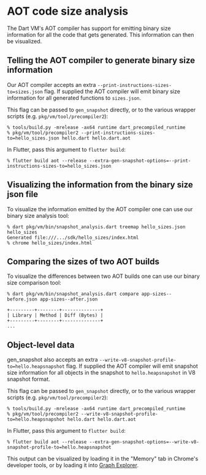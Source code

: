 # AOT code size analysis

The Dart VM's AOT compiler has support for emitting binary size information
for all the code that gets generated. This information can then be visualized.

## Telling the AOT compiler to generate binary size information

Our AOT compiler accepts an extra `--print-instructions-sizes-to=sizes.json`
flag. If supplied the AOT compiler will emit binary size information for all
generated functions to `sizes.json`.

This flag can be passed to `gen_snapshot` directly, or to the various wrapper
scripts (e.g. `pkg/vm/tool/precompiler2`):

```
% tools/build.py -mrelease -ax64 runtime dart_precompiled_runtime
% pkg/vm/tool/precompiler2 --print-instructions-sizes-to=hello_sizes.json hello.dart hello.dart.aot
```

In Flutter, pass this argument to `flutter build`:

```
% flutter build aot --release --extra-gen-snapshot-options=--print-instructions-sizes-to=hello_sizes.json
```

## Visualizing the information from the binary size json file

To visualize the information emitted by the AOT compiler one can use our binary
size analysis tool:

```
% dart pkg/vm/bin/snapshot_analysis.dart treemap hello_sizes.json hello_sizes
Generated file:///.../sdk/hello_sizes/index.html
% chrome hello_sizes/index.html
```


## Comparing the sizes of two AOT builds

To visualize the differences between two AOT builds one can use our binary size
comparison tool:

```
% dart pkg/vm/bin/snapshot_analysis.dart compare app-sizes--before.json app-sizes--after.json

+---------+--------+--------------+
| Library | Method | Diff (Bytes) |
+---------+--------+--------------+
...
```

## Object-level data

gen_snapshot also accepts an extra `--write-v8-snapshot-profile-to=hello.heapsnapshot`
flag. If supplied the AOT compiler will emit snapshot size information for all objects in the snapshot
to `hello.heapsnapshot` in V8 snapshot format.

This flag can be passed to `gen_snapshot` directly, or to the various wrapper
scripts (e.g. `pkg/vm/tool/precompiler2`):

```
% tools/build.py -mrelease -ax64 runtime dart_precompiled_runtime
% pkg/vm/tool/precompiler2 --write-v8-snapshot-profile-to=hello.heapsnapshot hello.dart hello.dart.aot
```

In Flutter, pass this argument to `flutter build`:

```
% flutter build aot --release --extra-gen-snapshot-options=--write-v8-snapshot-profile-to=hello.heapsnapshot
```

This output can be visualized by loading it in the "Memory" tab in Chrome's developer tools, or by loading it into [Graph Explorer](../tools/graphexplorer/graphexplorer.html).
